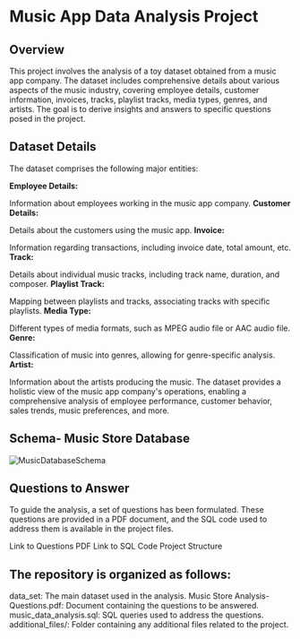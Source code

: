 # Music App Data Analysis Project
## Overview
This project involves the analysis of a toy dataset obtained from a music app company. The dataset includes comprehensive details about various aspects of the music industry, covering employee details, customer information, invoices, tracks, playlist tracks, media types, genres, and artists. The goal is to derive insights and answers to specific questions posed in the project.

## Dataset Details
The dataset comprises the following major entities:

**Employee Details:**

Information about employees working in the music app company.
**Customer Details:**

Details about the customers using the music app.
**Invoice:**

Information regarding transactions, including invoice date, total amount, etc.
**Track:**

Details about individual music tracks, including track name, duration, and composer.
**Playlist Track:**

Mapping between playlists and tracks, associating tracks with specific playlists.
**Media Type:**

Different types of media formats, such as MPEG audio file or AAC audio file.
**Genre:**

Classification of music into genres, allowing for genre-specific analysis.
**Artist:**

Information about the artists producing the music.
The dataset provides a holistic view of the music app company's operations, enabling a comprehensive analysis of employee performance, customer behavior, sales trends, music preferences, and more.

## Schema- Music Store Database
![MusicDatabaseSchema](https://user-images.githubusercontent.com/112153548/213707717-bfc9f479-52d9-407b-99e1-e94db7ae10a3.png)


## Questions to Answer
To guide the analysis, a set of questions has been formulated. These questions are provided in a PDF document, and the SQL code used to address them is available in the project files.

Link to Questions PDF
Link to SQL Code
Project Structure
## The repository is organized as follows:

data_set: The main dataset used in the analysis.
Music Store Analysis-Questions.pdf: Document containing the questions to be answered.
music_data_analysis.sql: SQL queries used to address the questions.
additional_files/: Folder containing any additional files related to the project.
